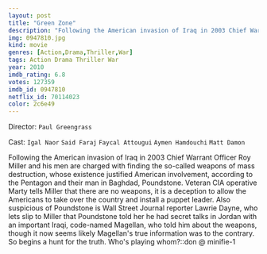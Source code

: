 ```yaml
---
layout: post
title: "Green Zone"
description: "Following the American invasion of Iraq in 2003 Chief Warrant Officer Roy Miller and his men are charged with finding the so-called weapons of mass destruction, whose existence justified American involvement, according to the Pentagon and their man in Baghdad, Poundstone. Veteran CIA operative Marty tells Miller that there are no weapons, it is a deception to allow the Americans to take over the country and install a puppet leader. Also suspicious of Poundstone is Wall Street Journal reporter Lawrie Dayne,.."
img: 0947810.jpg
kind: movie
genres: [Action,Drama,Thriller,War]
tags: Action Drama Thriller War 
year: 2010
imdb_rating: 6.8
votes: 127359
imdb_id: 0947810
netflix_id: 70114023
color: 2c6e49
---
```

Director: `Paul Greengrass`  

Cast: `Igal Naor` `Said Faraj` `Faycal Attougui` `Aymen Hamdouchi` `Matt Damon` 

Following the American invasion of Iraq in 2003 Chief Warrant Officer Roy Miller and his men are charged with finding the so-called weapons of mass destruction, whose existence justified American involvement, according to the Pentagon and their man in Baghdad, Poundstone. Veteran CIA operative Marty tells Miller that there are no weapons, it is a deception to allow the Americans to take over the country and install a puppet leader. Also suspicious of Poundstone is Wall Street Journal reporter Lawrie Dayne, who lets slip to Miller that Poundstone told her he had secret talks in Jordan with an important Iraqi, code-named Magellan, who told him about the weapons, though it now seems likely Magellan's true information was to the contrary. So begins a hunt for the truth. Who's playing whom?::don @ minifie-1